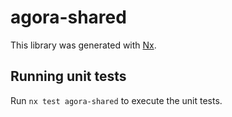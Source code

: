 # agora-shared

This library was generated with [Nx](https://nx.dev).

## Running unit tests

Run `nx test agora-shared` to execute the unit tests.
